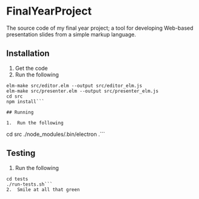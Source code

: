 # FinalYearProject
The source code of my final year project; a tool for developing Web-based presentation slides from a simple markup language.

## Installation

1.  Get the code
2.  Run the following
```
elm-make src/editor.elm --output src/editor_elm.js
elm-make src/presenter.elm --output src/presenter_elm.js
cd src
npm install```

## Running

1.  Run the following
```
cd src
./node_modules/.bin/electron .```

## Testing

1.  Run the following
```
cd tests
./run-tests.sh```
2.  Smile at all that green

